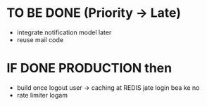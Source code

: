 # TO BE DONE (Priority -> Late)
- integrate notification model later
- reuse mail code


# IF DONE PRODUCTION then
- build once logout user -> caching at REDIS jate login bea ke no
- rate limiter logam